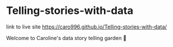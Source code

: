 # Telling-stories-with-data

link to live site https://caro996.github.io/Telling-stories-with-data/

Welcome to Caroline's data story telling garden 🌸
